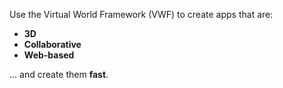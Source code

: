 Use the Virtual World Framework (VWF) to create apps that are:

- **3D**
- **Collaborative**
- **Web-based**

... and create them **fast**.

<script>
  this.createAppUrl = function() {
	var sessionId = "";
	var chars = [ '0', '1', '2', '3', '4', '5', '6', '7', '8', '9', 'a', 'b', 'c', 'd', 'e', 'f' ];
  	for ( var i = 0; i < 16; i++ )
  		sessionId += chars[ Math.floor( Math.random() * 16 ) ];
  	return "../duck/" + sessionId;
  };

  this.Url = this.createAppUrl();

  this.createIframes = function() {
    document.write( "<p>Imagine that you are in New York...</p>" );
  	document.write( "<iframe height='455' width='455' src='" + this.Url + "'></iframe>" );
    document.write( "<p>...and you're working with someone in San Francisco.</p>" );
    document.write( "<p>(Click the duck to see them spin in synchrony)</p>" );
  	document.write( "<iframe height='455' width='455' src='" + this.Url + "'></iframe>" );
  }();
</script>